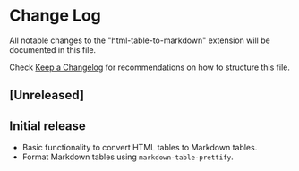 # Change Log

All notable changes to the "html-table-to-markdown" extension will be documented in this file.

Check [Keep a Changelog](http://keepachangelog.com/) for recommendations on how to structure this file.

## [Unreleased]

## Initial release
- Basic functionality to convert HTML tables to Markdown tables.
- Format Markdown tables using `markdown-table-prettify`.
